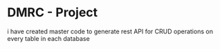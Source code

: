 # DMRC - Project
 i have created master code to generate rest API for CRUD operations on every table in each database
